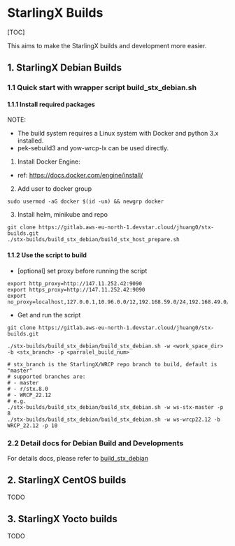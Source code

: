 # StarlingX Builds

[TOC]

This aims to make the StarlingX builds and development more easier.

## 1. StarlingX Debian Builds

### 1.1 Quick start with wrapper script build_stx_debian.sh

#### 1.1.1 Install required packages

NOTE:
  * The build system requires a Linux system with Docker and python 3.x installed.
  * pek-sebuild3 and yow-wrcp-lx can be used directly.

1. Install Docker Engine:
  * ref: https://docs.docker.com/engine/install/

2. Add user to docker group

```
sudo usermod -aG docker $(id -un) && newgrp docker
```

3. Install helm, minikube and repo

```
git clone https://gitlab.aws-eu-north-1.devstar.cloud/jhuang0/stx-builds.git
./stx-builds/build_stx_debian/build_stx_host_prepare.sh
```

#### 1.1.2 Use the script to build

* [optional] set proxy before running the script

```
export http_proxy=http://147.11.252.42:9090
export https_proxy=http://147.11.252.42:9090
export no_proxy=localhost,127.0.0.1,10.96.0.0/12,192.168.59.0/24,192.168.49.0/24,192.168.39.0/24,192.168.67.0/24,192.168.49.2
```

* Get and run the script

```
git clone https://gitlab.aws-eu-north-1.devstar.cloud/jhuang0/stx-builds.git

./stx-builds/build_stx_debian/build_stx_debian.sh -w <work_space_dir> -b <stx_branch> -p <parralel_build_num>

# stx_branch is the StarlingX/WRCP repo branch to build, default is "master"
# supported branches are:
# - master
# - r/stx.8.0
# - WRCP_22.12
# e.g.
./stx-builds/build_stx_debian/build_stx_debian.sh -w ws-stx-master -p 8
./stx-builds/build_stx_debian/build_stx_debian.sh -w ws-wrcp22.12 -b WRCP_22.12 -p 10
```

### 2.2 Detail docs for Debian Build and Developments

For details docs, please refer to [build_stx_debian](./docs/build_stx_debian.md)

## 2. StarlingX CentOS builds

TODO

## 3. StarlingX Yocto builds

TODO



